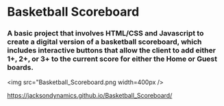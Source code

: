# Basketball Scoreboard

### A basic project that involves HTML/CSS and Javascript to create a digital version of a basketball scoreboard, which includes interactive buttons that allow the client to add either 1+, 2+, or 3+ to the current score for either the Home or Guest boards.

<img src="Basketball_Scoreboard.png width=400px />

https://jacksondynamics.github.io/Basketball_Scoreboard/
